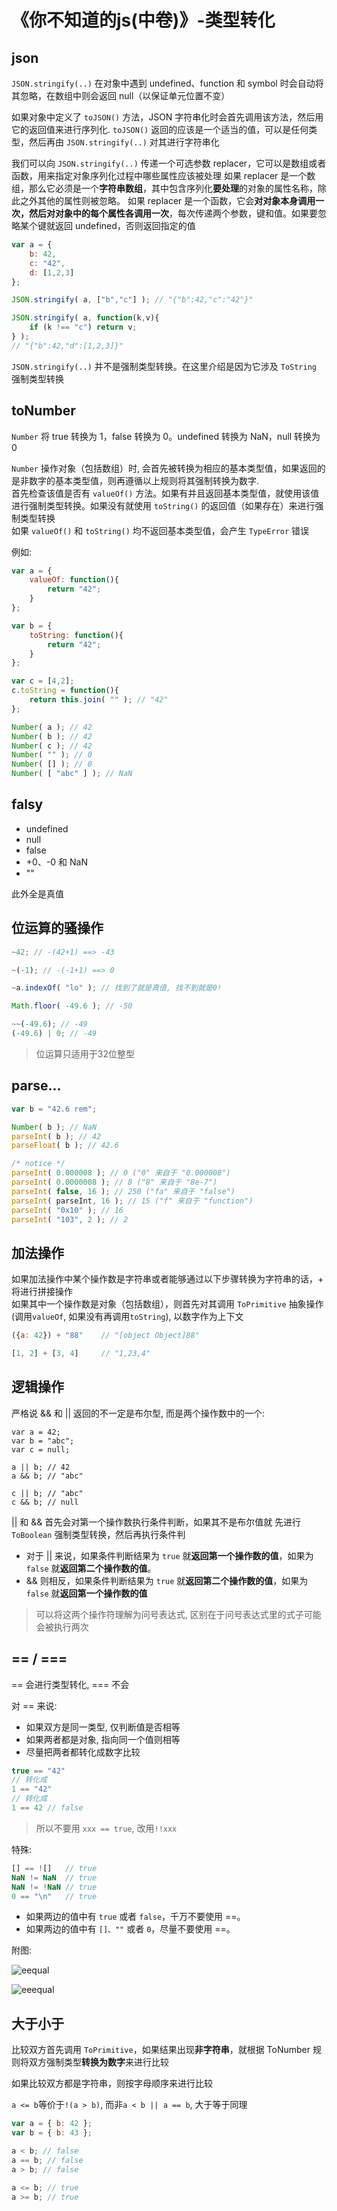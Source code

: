 
# 《你不知道的js(中卷)》-类型转化

## json

`JSON.stringify(..)` 在对象中遇到 undefined、function 和 symbol 时会自动将其忽略，在数组中则会返回 null（以保证单元位置不变）

如果对象中定义了 `toJSON()` 方法，JSON 字符串化时会首先调用该方法，然后用它的返回值来进行序列化. `toJSON()` 返回的应该是一个适当的值，可以是任何类型，然后再由 `JSON.stringify(..)` 对其进行字符串化

我们可以向 `JSON.stringify(..)` 传递一个可选参数 replacer，它可以是数组或者函数，用来指定对象序列化过程中哪些属性应该被处理
如果 replacer 是一个数组，那么它必须是一个**字符串数组**，其中包含序列化**要处理**的对象的属性名称，除此之外其他的属性则被忽略。
如果 replacer 是一个函数，它会**对对象本身调用一次，然后对对象中的每个属性各调用一次**，每次传递两个参数，键和值。如果要忽略某个键就返回 undefined，否则返回指定的值


```js
var a = { 
    b: 42,
    c: "42",
    d: [1,2,3] 
};

JSON.stringify( a, ["b","c"] ); // "{"b":42,"c":"42"}"

JSON.stringify( a, function(k,v){
    if (k !== "c") return v;
} );
// "{"b":42,"d":[1,2,3]}"
```

`JSON.stringify(..)` 并不是强制类型转换。在这里介绍是因为它涉及 `ToString` 强制类型转换

## toNumber

`Number` 将 true 转换为 1，false 转换为 0。undefined 转换为 NaN，null 转换为 0

`Number` 操作对象（包括数组）时, 会首先被转换为相应的基本类型值，如果返回的是非数字的基本类型值，则再遵循以上规则将其强制转换为数字.  
首先检查该值是否有 `valueOf()` 方法。如果有并且返回基本类型值，就使用该值进行强制类型转换。如果没有就使用 `toString()` 的返回值（如果存在）来进行强制类型转换  
如果 `valueOf()` 和 `toString()` 均不返回基本类型值，会产生 `TypeError` 错误

例如:

```js
var a = {
    valueOf: function(){
        return "42";
    }
};

var b = {
    toString: function(){
        return "42";
    }
};

var c = [4,2];
c.toString = function(){
    return this.join( "" ); // "42"
};

Number( a ); // 42
Number( b ); // 42
Number( c ); // 42
Number( "" ); // 0
Number( [] ); // 0
Number( [ "abc" ] ); // NaN
```

## falsy

- undefined
- null
- false
- +0、-0 和 NaN
- ""

此外全是真值

## 位运算的骚操作

```js
~42; // -(42+1) ==> -43

~(-1); // -(-1+1) ==> 0

~a.indexOf( "lo" ); // 找到了就是真值, 找不到就是0!
```

```js
Math.floor( -49.6 ); // -50

~~(-49.6); // -49
(-49.6) | 0; // -49
```

> 位运算只适用于32位整型

## parse...

```js
var b = "42.6 rem";

Number( b ); // NaN
parseInt( b ); // 42
parseFloat( b ); // 42.6

/* notice */
parseInt( 0.000008 ); // 0 ("0" 来自于 "0.000008")
parseInt( 0.0000008 ); // 8 ("8" 来自于 "8e-7")
parseInt( false, 16 ); // 250 ("fa" 来自于 "false")
parseInt( parseInt, 16 ); // 15 ("f" 来自于 "function")
parseInt( "0x10" ); // 16
parseInt( "103", 2 ); // 2
```

## 加法操作

如果加法操作中某个操作数是字符串或者能够通过以下步骤转换为字符串的话，+ 将进行拼接操作  
如果其中一个操作数是对象（包括数组），则首先对其调用 `ToPrimitive` 抽象操作(调用`valueOf`, 如果没有再调用`toString`), 以数字作为上下文

```js
({a: 42}) + "88"    // "[object Object]88"

[1, 2] + [3, 4]     // "1,23,4"
```

## 逻辑操作

严格说 && 和 || 返回的不一定是布尔型, 而是两个操作数中的一个:

```JS
var a = 42;
var b = "abc";
var c = null;

a || b; // 42 
a && b; // "abc"

c || b; // "abc" 
c && b; // null
```

|| 和 && 首先会对第一个操作数执行条件判断，如果其不是布尔值就
先进行 `ToBoolean` 强制类型转换，然后再执行条件判

- 对于 || 来说，如果条件判断结果为 `true` 就**返回第一个操作数的值**，如果为 `false` 就**返回第二个操作数的值**。
- && 则相反，如果条件判断结果为 `true` 就**返回第二个操作数的值**，如果为 `false` 就**返回第一个操作数的值**

> 可以将这两个操作符理解为问号表达式, 区别在于问号表达式里的式子可能会被执行两次

## == / ===

== 会进行类型转化, === 不会

对 == 来说:

- 如果双方是同一类型, 仅判断值是否相等
- 如果两者都是对象, 指向同一个值则相等
- 尽量把两者都转化成数字比较

```js
true == "42"
// 转化成
1 == "42"
// 转化成
1 == 42 // false
```

> 所以不要用 `xxx == true`, 改用`!!xxx`

特殊:

```js
[] == ![]   // true
NaN != NaN  // true
NaN != !NaN // true
0 == "\n"   // true
```

- 如果两边的值中有 `true` 或者 `false`，千万不要使用 ==。
- 如果两边的值中有 `[]、""` 或者 `0`，尽量不要使用 ==。

附图:

![eequal](https://s1.ax1x.com/2020/06/23/NUH70f.png)

![eeequal](https://s1.ax1x.com/2020/06/23/NUHH78.png)

## 大于小于

比较双方首先调用 `ToPrimitive`，如果结果出现**非字符串**，就根据 ToNumber 规则将双方强制类型**转换为数字**来进行比较

如果比较双方都是字符串，则按字母顺序来进行比较

`a <= b`等价于`!(a > b)`, 而非`a < b || a == b`, 大于等于同理

```js
var a = { b: 42 };
var b = { b: 43 };

a < b; // false
a == b; // false
a > b; // false

a <= b; // true
a >= b; // true
```